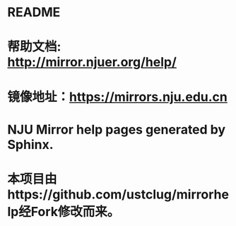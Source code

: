 README
=======
[^_^]:



# 帮助文档: http://mirror.njuer.org/help/

# 镜像地址：https://mirrors.nju.edu.cn






# NJU Mirror help pages generated by Sphinx.
# 本项目由https://github.com/ustclug/mirrorhelp经Fork修改而来。


